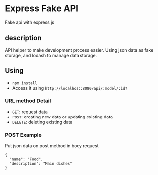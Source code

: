 # Express Fake API
Fake api with express js

## description
API helper to make development process easier. Using json data as fake storage, and lodash to manage data storage.

## Using
* `npm install`
* Access it using `http://localhost:8080/api/:model/:id?`

### URL method Detail
* `GET`: request data
* `POST`: creating new data or updating existing data
* `DELETE`: deleting existing data

### POST Example
Put json data on post method in body request
```
{
  "name": "Food",
  "description": "Main dishes"
}
```